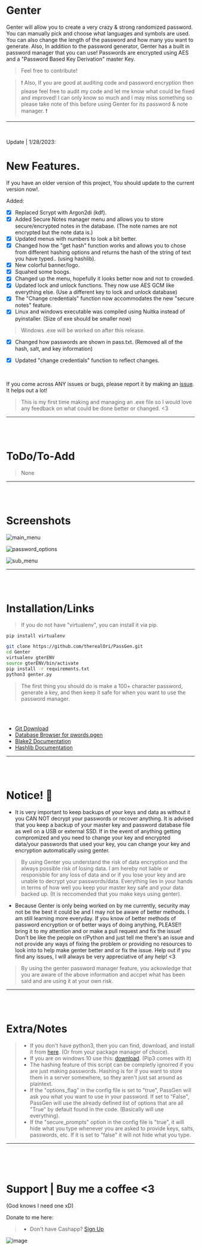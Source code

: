 # Genter
Genter will allow you to create a very crazy & strong randomized password.
You can manually pick and choose what languages and symbols are used. You can also change the length of the password and how many you want to generate. Also, In addition to the password generator, Genter has a built in password manager that you can use! Passwords are encrypted using AES and a "Password Based Key Derivation" master Key.
> Feel free to contribute! 

> ❗ Also, If you are good at auditing code and password encryption then please feel free to audit my code and let me know what could be fixed and improved! I can only know so much and I may miss something so please take note of this before using Genter for its password & note manager. ❗
__ __

<br />

Update | 1/28/2023:
# New Features.
If you have an older version of this project, You should update to the current version now!.

Added:
- [x] Replaced Scrypt with Argon2di (kdf).
- [x] Added Secure Notes manager menu and allows you to store secure/encrypted notes in the database. (The note names are not encrypted but the note data is.)
- [x] Updated menus with numbers to look a bit better.
- [x] Changed how the "get hash" function works and allows you to chose from different hashing options and returns the hash of the string of text you have typed.. (using hashlib).
- [x] New colorful banner/logo.
- [x] Squahed some boogs.
- [x] Changed up the menu, hopefully it looks better now and not to crowded.
- [x] Updated lock and unlock functions. They now use AES GCM like everything else. (Use a different key to lock and unlock database)
- [x] The "Change credentials" function now accommodates the new "secure notes" feature.
- [x] Linux and windows executable was compiled using Nuitka instead of pyinstaller. (Size of exe should be smaller now)
> Windows .exe will be worked on after this release.
- [x] Changed how passwords are shown in pass.txt. (Removed all of the hash, salt, and key information)
- [x] Updated "change credentials" function to reflect changes.


<br />

If you come across ANY issues or bugs, please report it by making an [issue](https://github.com/therealOri/Genter/issues). It helps out a lot!
> This is my first time making and managing an .exe file so I would love any feedback on what could be done better or changed. <3
__ __

<br />
<br />

# ToDo/To-Add
> None
__ __

<br />
<br />

# Screenshots
![main_menu](https://user-images.githubusercontent.com/45724082/206585491-c3174aa2-ca54-4f32-adb6-65c23129a6eb.png)

![password_options](https://user-images.githubusercontent.com/45724082/198920472-73b5f648-1584-4df0-b05c-4210c45b7115.png)

![sub_menu](https://user-images.githubusercontent.com/45724082/206585506-e2d14dab-28a2-45ac-a0af-fc6e634ff11b.png)

__ __




<br />
<br />

# Installation/Links

> If you do not have "virtualenv", you can install it via pip.
```mkd
pip install virtualenv
```

```zsh
git clone https://github.com/therealOri/PassGen.git
cd Genter
virtualenv gterENV
source gterENV/bin/activate
pip install -r requirements.txt
python3 genter.py
```
> The first thing you should do is make a 100+ character password, generate a key, and then keep it safe for when you want to use the password manager.

<br />
<br />

- [Git Download](https://git-scm.com/downloads)
- [Database Browser for pwords.pgen](https://sqlitebrowser.org/dl/)
- [Blake2 Documentation](https://www.blake2.net)
- [Hashlib Documentation](https://docs.python.org/3/library/hashlib.html)
__ __

<br />
<br />

# Notice! 💢
- It is very important to keep backups of your keys and data as without it you CAN NOT decrypt your passwords or recover anything. It is advised that you keep a backup of your master key and password database file as well on a USB or external SSD. If in the event of anything getting compromized and you need to change your key and encrypted data/your passwords that used your key, you can change your key and encryption automatically using genter.

> By using Genter you understand the risk of data encryption and the always possible risk of losing data. I am hereby not liable or responisble for any loss of data and or if you lose your key and are unable to decrypt your passwords/data. Everything lies in your hands in terms of how well you keep your master key safe and your data backed up. (It is reccomended that you make keys using genter).

- Because Genter is only being worked on by me currently, security may not be the best it could be and I may not be aware of better methods. I am still learning more everyday. If you know of better methods of password encryption or of better ways of doing anything, PLEASE!! bring it to my attention and or make a pull request and fix the issue! Don't be like the people on r/Python and just tell me there's an issue and not provide any ways of fixing the problem or providing no resources to look into to help make genter better and or fix the issue. Help out if you find any issues, I will always be very appreciative of any help! <3

> By using the genter password manager feature, you ackowledge that you are aware of the above information and accpet what has been said and are using it at your own risk.
__ __

<br />
<br />


# Extra/Notes
> - If you don't have python3, then you can find, download, and install it from [here](https://www.python.org/downloads/). (Or from your package manager of choice).
> - If you are on windows 10 use this: [download](https://www.python.org/ftp/python/3.11.0/python-3.11.0-amd64.exe). (Pip3 comes with it)
> - The hashing feature of this script can be completly ignorred if you are just making passwords. Hashing is for if you want to store them in a server somewhere, so they aren't just sat around as plaintext.
> - If the "options_flag" in the config file is set to "true", PassGen will ask you what you want to use in your password. If set to "False", PassGen will use the already defined list of options that are all "True" by default found in the code. (Basically will use everything).
> - If the "secure_prompts" option in the config file is "true", it will hide what you type whenever you are asked to provide keys, salts, passwords, etc. If it is set to "false" it will not hide what you type.
__ __


<br />
<br />
<br />

# Support  |  Buy me a coffee <3
(God knows I need one xD)

Donate to me here:
> - Don't have Cashapp? [Sign Up](https://cash.app/app/TKWGCRT)

![image](https://user-images.githubusercontent.com/45724082/158000721-33c00c3e-68bb-4ee3-a2ae-aefa549cfb33.png)
